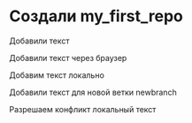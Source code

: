 ﻿# Создали my_first_repo

Добавили текст

Добавили текст через браузер

Добавим текст локально

Добавили текст для новой ветки newbranch

Разрешаем конфликт локальный текст